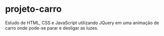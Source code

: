 # projeto-carro
Estudo de HTML, CSS e JavaScript utilizando JQuery em uma animação de carro onde pode-se parar e desligar as luzes.
